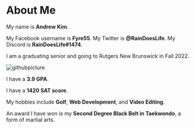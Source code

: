 # About Me

My name is **Andrew Kim**.

My Facebook username is **Fyre55**. My Twitter is **@RainDoesLife**. My Discord is **RainDoesLife#1474**. 

I am a graduating senior and going to Rutgers New Brunswick in Fall 2022.

![githubpicture](https://user-images.githubusercontent.com/105865101/172173568-78f913fb-0bd8-4c52-9d2b-f8157a420007.jpg)


I have a **3.9 GPA**.

I have a **1420 SAT score**.

My hobbies include **Golf**, **Web Development**, and **Video Editing**.

An award I have won is my **Second Degree Black Belt in Taekwondo**, a form of martial arts.

